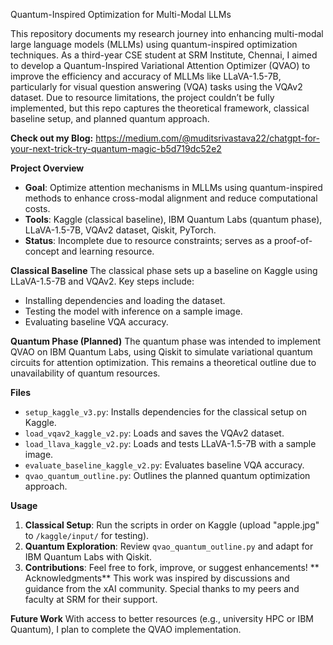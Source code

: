 Quantum-Inspired Optimization for Multi-Modal LLMs

This repository documents my research journey into enhancing multi-modal large language models (MLLMs) using quantum-inspired optimization techniques. As a third-year CSE student at SRM Institute, Chennai, I aimed to develop a Quantum-Inspired Variational Attention Optimizer (QVAO) to improve the efficiency and accuracy of MLLMs like LLaVA-1.5-7B, particularly for visual question answering (VQA) tasks using the VQAv2 dataset. Due to resource limitations, the project couldn’t be fully implemented, but this repo captures the theoretical framework, classical baseline setup, and planned quantum approach.

**Check out my Blog:** https://medium.com/@muditsrivastava22/chatgpt-for-your-next-trick-try-quantum-magic-b5d719dc52e2

**Project Overview**
- **Goal**: Optimize attention mechanisms in MLLMs using quantum-inspired methods to enhance cross-modal alignment and reduce computational costs.
- **Tools**: Kaggle (classical baseline), IBM Quantum Labs (quantum phase), LLaVA-1.5-7B, VQAv2 dataset, Qiskit, PyTorch.
- **Status**: Incomplete due to resource constraints; serves as a proof-of-concept and learning resource.

**Classical Baseline**
The classical phase sets up a baseline on Kaggle using LLaVA-1.5-7B and VQAv2. Key steps include:
- Installing dependencies and loading the dataset.
- Testing the model with inference on a sample image.
- Evaluating baseline VQA accuracy.

**Quantum Phase (Planned)**
The quantum phase was intended to implement QVAO on IBM Quantum Labs, using Qiskit to simulate variational quantum circuits for attention optimization. This remains a theoretical outline due to unavailability of quantum resources.

**Files**
- `setup_kaggle_v3.py`: Installs dependencies for the classical setup on Kaggle.
- `load_vqav2_kaggle_v2.py`: Loads and saves the VQAv2 dataset.
- `load_llava_kaggle_v2.py`: Loads and tests LLaVA-1.5-7B with a sample image.
- `evaluate_baseline_kaggle_v2.py`: Evaluates baseline VQA accuracy.
- `qvao_quantum_outline.py`: Outlines the planned quantum optimization approach.

**Usage**
1. **Classical Setup**: Run the scripts in order on Kaggle (upload "apple.jpg" to `/kaggle/input/` for testing).
2. **Quantum Exploration**: Review `qvao_quantum_outline.py` and adapt for IBM Quantum Labs with Qiskit.
3. **Contributions**: Feel free to fork, improve, or suggest enhancements!
**
Acknowledgments**
This work was inspired by discussions and guidance from the xAI community. Special thanks to my peers and faculty at SRM for their support.

**Future Work**
With access to better resources (e.g., university HPC or IBM Quantum), I plan to complete the QVAO implementation.

